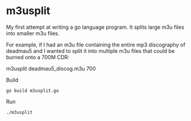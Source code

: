 m3usplit
========
My first attempt at writing a go language program.  It splits large m3u files
into smaller m3u files.

For example, if I had an m3u file containing the entire mp3 discography of deadmau5 and I wanted to split it into multiple m3u files that could be burned onto a 700M CDR:

m3usplit deadmau5_discog.m3u 700


Build
```
go build m3usplit.go
```

Run
```
./m3usplit
```


